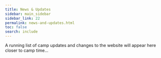 ```yaml
---
title: News & Updates
sidebar: main_sidebar
sidebar_link: 22
permalink: news-and-updates.html
toc: false
search: include
---
```


A running list of camp updates and changes to the website will appear here closer to camp time...